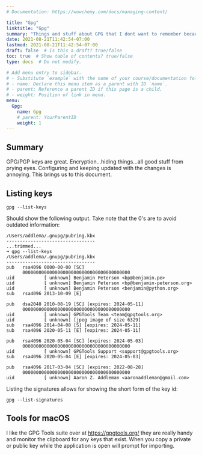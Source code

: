 ```yaml
---
# Documentation: https://wowchemy.com/docs/managing-content/

title: "Gpg"
linktitle: "Gpg"
summary: "Things and stuff about GPG that I dont want to remember because I only use about once a year...if that."
date: 2021-08-21T11:42:54-07:00
lastmod: 2021-08-21T11:42:54-07:00
draft: false  # Is this a draft? true/false
toc: true  # Show table of contents? true/false
type: docs  # Do not modify.

# Add menu entry to sidebar.
# - Substitute `example` with the name of your course/documentation folder.
# - name: Declare this menu item as a parent with ID `name`.
# - parent: Reference a parent ID if this page is a child.
# - weight: Position of link in menu.
menu:
  Gpg:
    name: Gpg
    # parent: YourParentID
    weight: 1
---
```


## Summary

GPG/PGP keys are great. Encryption...hiding things...all good stuff from prying eyes. Configuring and keeping updated with the changes is annoying. This brings us to this document.

## Listing keys

```shell
gpg --list-keys
```

Should show the following output. Take note that the 0's are to avoid outdated information:

```
/Users/addlema/.gnupg/pubring.kbx
---------------------------------
...trimmed...
➜ gpg --list-keys
/Users/addlema/.gnupg/pubring.kbx
---------------------------------
pub   rsa4096 0000-00-00 [SC]
      0000000000000000000000000000000000000000
uid           [ unknown] Benjamin Peterson <bp@benjamin.pe>
uid           [ unknown] Benjamin Peterson <bp@benjamin-peterson.org>
uid           [ unknown] Benjamin Peterson <benjamin@python.org>
sub   rsa4096 2013-10-09 [E]

pub   dsa2048 2010-08-19 [SC] [expires: 2024-05-11]
      0000000000000000000000000000000000000000
uid           [ unknown] GPGTools Team <team@gpgtools.org>
uid           [ unknown] [jpeg image of size 6329]
sub   rsa4096 2014-04-08 [S] [expires: 2024-05-11]
sub   rsa4096 2020-05-11 [E] [expires: 2024-05-11]

pub   rsa4096 2020-05-04 [SC] [expires: 2024-05-03]
      0000000000000000000000000000000000000000
uid           [ unknown] GPGTools Support <support@gpgtools.org>
sub   rsa4096 2020-05-04 [E] [expires: 2024-05-03]

pub   rsa4096 2017-03-04 [SC] [expires: 2022-08-28]
      0000000000000000000000000000000000000000
uid           [ unknown] Aaron Z. Addleman <aaronaddleman@gmail.com>
```

Listing the signatures allows for showing the short form of the key id:

```
gpg --list-signatures
```

## Tools for macOS

I like the GPG Tools suite over at https://gpgtools.org/ they are really handy and monitor the clipboard for any keys that exist. When you copy a private or public key while the application is open will prompt for importing.
